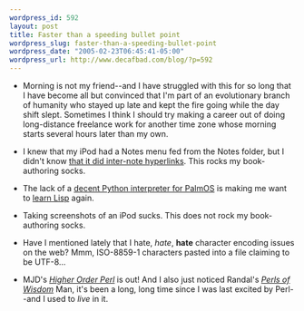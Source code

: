 ```yaml
--- 
wordpress_id: 592
layout: post
title: Faster than a speeding bullet point
wordpress_slug: faster-than-a-speeding-bullet-point
wordpress_date: "2005-02-23T06:45:41-05:00"
wordpress_url: http://www.decafbad.com/blog/?p=592
---
```

* Morning is not my friend--and I have struggled with this for so long that I have become all but convinced that I'm part of an evolutionary branch of humanity who stayed up late and kept the fire going while the day shift slept.  Sometimes I think I should try making a career out of doing long-distance freelance work for another time zone whose morning starts several hours later than my own.

* I knew that my iPod had a Notes menu fed from the Notes folder, but I didn't know [that it did inter-note hyperlinks][podlinks].  This rocks my book-authoring socks.

[podlinks]:http://developer.apple.com/hardware/ipod/

* The lack of a [decent Python interpreter for PalmOS][palmpy] is making me want to [learn Lisp][lispme] again.

* Taking screenshots of an iPod sucks.  This does not rock my book-authoring socks.

* Have I mentioned lately that I hate, *hate*, **hate** character encoding issues on the web?   Mmm, ISO-8859-1 characters pasted into a file claiming to be UTF-8...

* MJD's [_Higher Order Perl_][hop] is out! And I also just noticed Randal's [_Perls of Wisdom_][perls]  Man, it's been a long, long time since I was last excited by Perl--and I used to *live* in it.

[hop]:http://www.amazon.com/exec/obidos/tg/detail/-/1558607013/102-5871968-7526502
[perls]:http://www.amazon.com/exec/obidos/tg/detail/-/1590593235/ref=pd_sim_b_1/102-5871968-7526502?%5Fencoding=UTF8&#38;v=glance

[lispme]:http://www.lispme.de/index.html#lispme/index.html
[palmpy]:http://pippy.sourceforge.net/
